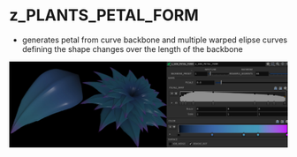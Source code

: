 # z_PLANTS_PETAL_FORM
- generates petal from curve backbone and multiple warped elipse curves defining the shape changes over the length of the backbone 

![z_PLANTS_PETAL_FORM](https://raw.githubusercontent.com/CorvaeOboro/zenv/master/hip/z_PLANTS_PETAL_FORM/z_PLANTS_PETAL_FORM.jpg?raw=true "z_PLANTS_PETAL_FORM")